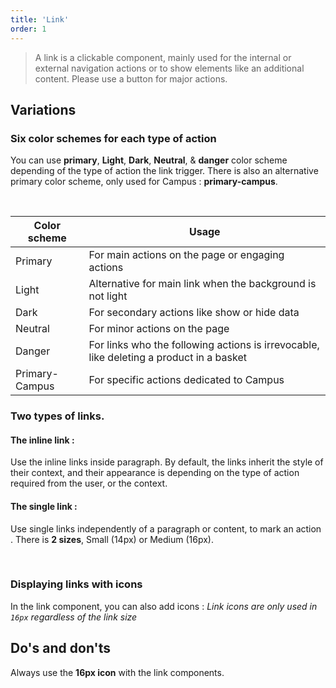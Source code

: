 ```yaml
---
title: 'Link'
order: 1
---
```


> A link is a clickable component, mainly used for the internal or external navigation actions or to show elements like an additional content.
> Please use a button for major actions.
## Variations

### Six color schemes for each type of action
You can use **primary**, **Light**, **Dark**, **Neutral**, & **danger** color scheme depending of the type of action the link trigger.
There is also an alternative primary color scheme, only used for Campus : **primary-campus**.
<preview path="src/pages/Components/Links/previews/link-styles" nude=true ></preview>

<br>

| Color scheme   | Usage                                                                                   |
| -------------- | --------------------------------------------------------------------------------------- |
| Primary        | For main actions on the page or engaging actions                                        |
| Light          | Alternative for main link when the background is not light                              |
| Dark           | For secondary actions like show or hide data                                            |
| Neutral        | For minor actions on the page                                                           |
| Danger         | For links who the following actions is irrevocable, like deleting a product in a basket |
| Primary-Campus | For specific actions dedicated to Campus                                                |

### Two types of links.

#### The inline link :

Use the inline links inside paragraph. By default, the links inherit the style of their context, and their appearance is depending on the type of action required from the user, or the context.

#### The single link :

Use single links independently of a paragraph or content, to mark an action . There is **2 sizes**, Small (14px) or Medium (16px).

<preview path="src/pages/Components/Links/previews/link-sizes" nude=true></preview>

<br>

### Displaying links with icons

In the link component, you can also add icons :
_Link icons are only used in `16px` regardless of the link size_

<preview path="src/pages/Components/Links/previews/link-icon" nude=true></preview>

## Do's and don'ts

<hint type="dont" title="Never use the link component in a paragraph, use only native link like this">
    <preview path="src/pages/Components/Links/previews/link-dont" nude=true></preview>
</hint>
<hintitem>
  Always use the <b>16px icon</b> with the link components.<br>
</hintitem>
